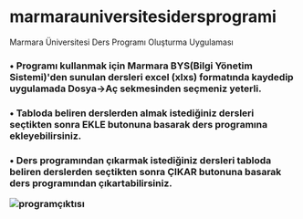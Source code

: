 # marmarauniversitesidersprogrami
Marmara Üniversitesi Ders Programı Oluşturma Uygulaması

<h3>&#x2022; Programı kullanmak için Marmara BYS(Bilgi Yönetim Sistemi)'den sunulan dersleri excel (xlxs) formatında kaydedip uygulamada Dosya->Aç sekmesinden seçmeniz yeterli.

<h3>&#x2022; Tabloda beliren derslerden almak istediğiniz dersleri seçtikten sonra EKLE butonuna basarak ders programına ekleyebilirsiniz.

<h3>&#x2022; Ders programından çıkarmak istediğiniz dersleri tabloda beliren derslerden seçtikten sonra ÇIKAR butonuna basarak ders programından çıkartabilirsiniz.

</p> </p>
</p> </p>
</p> </p>
</p> </p>

![programçıktısı](https://user-images.githubusercontent.com/122054311/216093856-97bb6d21-5fe9-4f73-8b5a-e7bb6ae24ae0.PNG)
